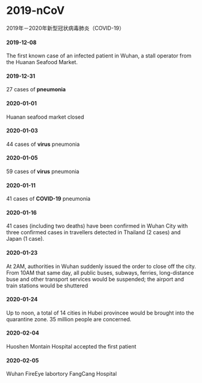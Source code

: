 # 2019-nCoV
2019年－2020年新型冠状病毒肺炎（COVID-19）

#### 2019-12-08
The first known case of an infected patient in Wuhan, a stall operator from the Huanan Seafood Market. 

#### 2019-12-31 
27 cases of **pneumonia**

#### 2020-01-01
Huanan seafood market closed

#### 2020-01-03
44 cases of **virus** pneumonia

#### 2020-01-05
59 cases of **virus** pneumonia

#### 2020-01-11
41 cases of **COVID-19** pneumonia

#### 2020-01-16
41 cases (including two deaths) have been confirmed in Wuhan
City with three confirmed cases in travellers detected in Thailand (2 cases) and Japan (1 case).

#### 2020-01-23
At 2AM, authorities in Wuhan suddenly issued the order to close off the city.
From 10AM that same day, all public buses, subways, ferries, long-distance buse and other transport services would be suspended; the airport and train stations would be shuttered

#### 2020-01-24
Up to noon, a total of 14 cities in Hubei provincee would be brought into the quarantine zone. 35 million people are concerned.

#### 2020-02-04
Huoshen Montain Hospital accepted the first patient

#### 2020-02-05
Wuhan FireEye labortory
FangCang Hospital


